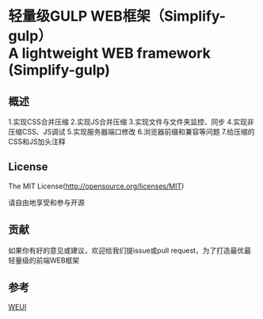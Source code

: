轻量级GULP WEB框架（Simplify-gulp）  
 A lightweight WEB framework (Simplify-gulp)
====


## 概述

1.实现CSS合并压缩
2.实现JS合并压缩
3.实现文件与文件夹监控、同步
4.实现非压缩CSS、JS调试
5.实现服务器端口修改
6.浏览器前缀和兼容等问题
7.给压缩的CSS和JS加头注释


## License
The MIT License(http://opensource.org/licenses/MIT)

请自由地享受和参与开源

## 贡献

如果你有好的意见或建议，欢迎给我们提issue或pull request，为了打造最优最轻量级的前端WEB框架

## 参考

[WEUI](https://github.com/weui/weui.git)